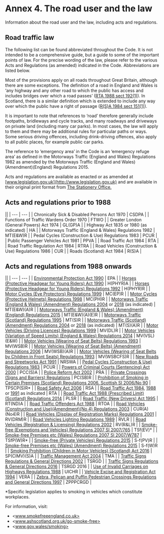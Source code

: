 Annex 4. The road user and the law
==================================

Information about the road user and the law, including acts and regulations.

Road traffic law
----------------

The following list can be found abbreviated throughout the Code. It is not intended to be a comprehensive guide, but a guide to some of the important points of law. For the precise wording of the law, please refer to the various Acts and Regulations (as amended) indicated in the Code. Abbreviations are listed below.

Most of the provisions apply on all roads throughout Great Britain, although there are some exceptions. The definition of a road in England and Wales is ‘any highway and any other road to which the public has access and includes bridges over which a road passes’ ([RTA 1988 sect 192(1)](http://www.legislation.gov.uk/ukpga/1988/52/section/192/enacted)). In Scotland, there is a similar definition which is extended to include any way over which the public have a right of passage ([R(S)A 1984 sect 151(1)](http://www.legislation.gov.uk/ukpga/1984/54/section/151)).

It is important to note that references to ‘road’ therefore generally include footpaths, bridleways and cycle tracks, and many roadways and driveways on private land (including many car parks). In most cases, the law will apply to them and there may be additional rules for particular paths or ways. Some serious driving offences, including drink-driving offences, also apply to all public places, for example public car parks.

The reference to ‘emergency area’ in the Code is an ‘emergency refuge area’ as defined in the Motorways Traffic (England and Wales) Regulations 1982 as amended by the Motorways Traffic (England and Wales)(Amendment)(England) Regulations 2015.

Acts and regulations are available as enacted or as amended at [www.legislation.gov.uk](http://www.legislation.gov.uk) and are available in their original print format from [The Stationery Office.](http://www.tsoshop.co.uk/bookstore.asp?FO=1160005)

Acts and regulations prior to 1988
----------------------------------

||
| --- | --- |
| Chronically Sick & Disabled Persons Act 1970 | CSDPA |
| Functions of Traffic Wardens Order 1970 | FTWO |
| Greater London (General Powers) Act 1974 | GL(GP)A |
| Highway Act 1835 or 1980 (as indicated) | HA |
| Motorways Traffic (England & Wales) Regulations 1982 | MT(E&W)R |
| Pedal Cycles (Construction & Use) Regulations 1983 | PCUR |
| Public Passenger Vehicles Act 1981 | PPVA |
| Road Traffic Act 1984 | RTA |
| Road Traffic Regulation Act 1984 | RTRA |
| Road Vehicles (Construction & Use) Regulations 1986 | CUR |
| Roads (Scotland) Act 1984 | R(S)A |

Acts and regulations from 1988 onwards
--------------------------------------

||
| --- | --- |
| [Environmental Protection Act 1990](http://www.legislation.gov.uk/ukpga/1990/43/contents) | EPA |
| [Horses (Protective Headgear for Young Riders) Act 1990](http://www.legislation.gov.uk/ukpga/1990/25/contents) | H(PHYR)A |
| [Horses (Protective Headgear for Young Riders) Regulations 1992](http://www.legislation.gov.uk/uksi/1992/1201/contents/made) | H(PHYR)R |
| [Motor Cycles (Eye Protectors) Regulations 1999](http://www.legislation.gov.uk/uksi/1999/535/contents/made) | MC(EP)R |
| [Motor Cycles (Protective Helmets) Regulations 1998](http://www.legislation.gov.uk/uksi/1998/1807/contents/made) | MC(PH)R |
| [Motorways Traffic (England & Wales) (Amendment) Regulations 2004](http://www.legislation.gov.uk/uksi/2004/3258/contents/made) or [2018](https://www.legislation.gov.uk/uksi/2018/222/contents/made) (as indicated) | MT(E&W)(A)R |
| [Motorways Traffic (England & Wales) (Amendment) (England) Regulations 2015](https://www.legislation.gov.uk/uksi/2015/392/contents/made) | MT(E&W)(A)(E)R |
| [Motorways Traffic (Scotland) Regulations 1995](http://www.legislation.gov.uk/uksi/1995/2507/contents/made) | MT(S)R |
| [Motorways Traffic (Scotland) (Amendment) Regulations 2004](http://www.legislation.gov.uk/ssi/2004/53/contents/made) or [2018](https://www.legislation.gov.uk/uksi/2018/225/contents/made) (as indicated) | MT(S)(A)R |
| [Motor Vehicles (Driving Licences) Regulations 1999](http://www.legislation.gov.uk/uksi/1999/2864/contents/made) | MV(DL)R |
| [Motor Vehicles (Variation of Speed Limits) (England & Wales) Regulations 2014](http://www.legislation.gov.uk/uksi/2014/3552/contents/made) | MV(VSL)(E&W) |
| [Motor Vehicles (Wearing of Seat Belts) Regulations 1993](http://www.legislation.gov.uk/uksi/1993/176/contents/made) | MV(WSB)R |
| [Motor Vehicles (Wearing of Seat Belts) (Amendment) Regulations 2006](http://www.legislation.gov.uk/uksi/2006/1892/contents/made) | MV(WSB)(A)R |
| [Motor Vehicles (Wearing of Seat Belts by Children in Front Seats) Regulations 1993](http://www.legislation.gov.uk/uksi/1993/31/contents/made) | MV(WSBCFS)R |
| [New Roads and Streetworks Act 1991](http://www.legislation.gov.uk/ukpga/1991/22/contents/made) | NRSWA |
| [Pedal Cycles (Construction & Use) Regulations 1983](http://www.legislation.gov.uk/uksi/1983/1176/made) | PCUR |
| [Powers of Criminal Courts (Sentencing) Act 2000](http://www.legislation.gov.uk/ukpga/2000/6/contents/made) | PCC(S)A |
| [Police Reform Act 2002](http://www.legislation.gov.uk/ukpga/2002/30/contents) | PRA |
| [Private Crossings (Signs and Barriers) Regulations](https://www.legislation.gov.uk/uksi/1996/1786/contents/made) | PC(SB)R |
| [Prohibition of Smoking in Certain Premises (Scotland) Regulations 2006. Scottish SI 2006/No 90](http://www.legislation.gov.uk/ssi/2006/90/contents/made) | TPSCP(S)R* |
| [Road Safety Act 2006](http://www.legislation.gov.uk/ukpga/2006/49/contents) | RSA |
| [Road Traffic Act 1984](http://www.legislation.gov.uk/ukpga/1984/27/contents), [1988](http://www.legislation.gov.uk/ukpga/1988/52/contents/enacted) or [1991](http://www.legislation.gov.uk/ukpga/1991/40/contents) as indicated | RTA |
| [Road Traffic Act 1988 (Prescribed Limit)(Scotland) Regulations 2014](http://www.legislation.gov.uk/sdsi/2014/9780111024478) | PLSR |
| [Road Traffic (New Drivers) Act 1995](http://www.legislation.gov.uk/ukpga/1995/13/contents) | RT(ND)A |
| [Road Traffic Offenders Act 1988](http://www.legislation.gov.uk/ukpga/1988/53/contents) | RTOA |
| [Road Vehicles (Construction and Use)(Amendment)(No 4) Regulations 2003](https://www.legislation.gov.uk/uksi/2003/2695/contents/made) | CUR(A)(No4)R |
| [Road Vehicles (Display of Registration Marks) Regulations 2001](http://www.legislation.gov.uk/uksi/2001/561/contents/made) | RV(DRM)R |
| [Road Vehicles Lighting Regulations 1989](http://www.legislation.gov.uk/uksi/1989/1796/contents/made) | RVLR |
| [Road Vehicles (Registration & Licensing) Regulations 2002](http://www.legislation.gov.uk/uksi/2002/2742/contents/made) | RV(R&L)R |
| [Smoke-free (Exemptions and Vehicles) Regulations 2007 SI 2007/765](http://www.legislation.gov.uk/uksi/2007/765/contents/made) | TSf(EV)* |
| [Smoke-free Premises etc (Wales) Regulations 2007 SI 2007/W787](http://www.legislation.gov.uk/wsi/2007/787/contents/made) | TSfP(W)R* |
| [Smoke-free (Private Vehicles) Regulations 2015](http://www.legislation.gov.uk/ukdsi/2015/9780111126004/contents) | S-f(PV)R |
| [Smoke-free Premises etc (Wales) (Amendment) Regulations 2015](http://www.legislation.gov.uk/wsi/2015/1363/made) | S-f(W)R |
| [Smoking Prohibition (Children in Motor Vehicles) (Scotland) Act 2016](http://www.legislation.gov.uk/asp/2016/3/contents) | SP(CIMV)(S)A |
| [Traffic Management Act 2004](http://www.legislation.gov.uk/ukpga/2004/18/contents) | TMA |
| [Traffic Signs Regulations & General Directions 2002](http://www.legislation.gov.uk/uksi/2002/3113/contents/made) | TSRGD |
| [Traffic Signs Regulations & General Directions 2016](https://www.legislation.gov.uk/uksi/2016/362/contents/made) | TSRGD 2016 |
| [Use of Invalid Carriages on Highways Regulations 1988](http://www.legislation.gov.uk/uksi/1988/2268/contents/made) | UICHR |
| [Vehicle Excise and Registration Act 1994](http://www.legislation.gov.uk/ukpga/1994/22/contents) | VERA |
| [Zebra, Pelican and Puffin Pedestrian Crossings Regulations and General Directions 1997](http://www.legislation.gov.uk/uksi/1997/2400/contents/made) | ZPPPCRGD |

*Specific legislation applies to smoking in vehicles which constitute workplaces.

For information, visit:

* <www.smokefreeengland.co.uk>
* <www.ashscotland.org.uk/go-smoke-free>
* <www.gov.wales/smoking>
